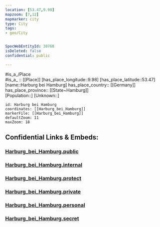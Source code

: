 ```yaml
---
location: [53.47,9.98] 
mapzoom: [7,12] 
mapmarker: city 
type: City
tags:
- geo/City


SpocWebEntityId: 30768
isDeleted: false
confidential: public

---
```

#is_a_/Place  
#is_a_ :: [[Place]] 
[has_place_longitude::9.98] 
[has_place_latitude::53.47] 
[name::Harburg bei Hamburg] 
has_place_country:: [[Germany]]  
has_place_province:: [[State~Hamburg]]  
[Population::] 
[Unknown::] 


```leaflet
id: Harburg bei Hamburg
coordinates: [[Harburg_bei_Hamburg]] 
markerFile: [[Harburg_bei_Hamburg]] 
defaultZoom: 11 
maxZoom: 18
```


## Confidential Links & Embeds: 

### [Harburg_bei_Hamburg.public](/_public/\Earth\Continent\Europe\Europe~Central\Germany\Germany~West\State~Hamburg\cities~HamburgHarburg_bei_Hamburg.public.md) 

### [Harburg_bei_Hamburg.internal](/_internal/\Earth\Continent\Europe\Europe~Central\Germany\Germany~West\State~Hamburg\cities~HamburgHarburg_bei_Hamburg.internal.md) 

### [Harburg_bei_Hamburg.protect](/_protect/\Earth\Continent\Europe\Europe~Central\Germany\Germany~West\State~Hamburg\cities~HamburgHarburg_bei_Hamburg.protect.md) 

### [Harburg_bei_Hamburg.private](/_private/\Earth\Continent\Europe\Europe~Central\Germany\Germany~West\State~Hamburg\cities~HamburgHarburg_bei_Hamburg.private.md) 

### [Harburg_bei_Hamburg.personal](/_personal/\Earth\Continent\Europe\Europe~Central\Germany\Germany~West\State~Hamburg\cities~HamburgHarburg_bei_Hamburg.personal.md) 

### [Harburg_bei_Hamburg.secret](/_secret/\Earth\Continent\Europe\Europe~Central\Germany\Germany~West\State~Hamburg\cities~HamburgHarburg_bei_Hamburg.secret.md)

